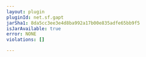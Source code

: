 ```yaml
---
layout: plugin
pluginId: net.sf.gapt
jarSha1: 8da5cc3ee3e4d8ba992a17b00e835adfe65bb9f5
isJarAvailable: true
error: NONE
violations: []

---
```

